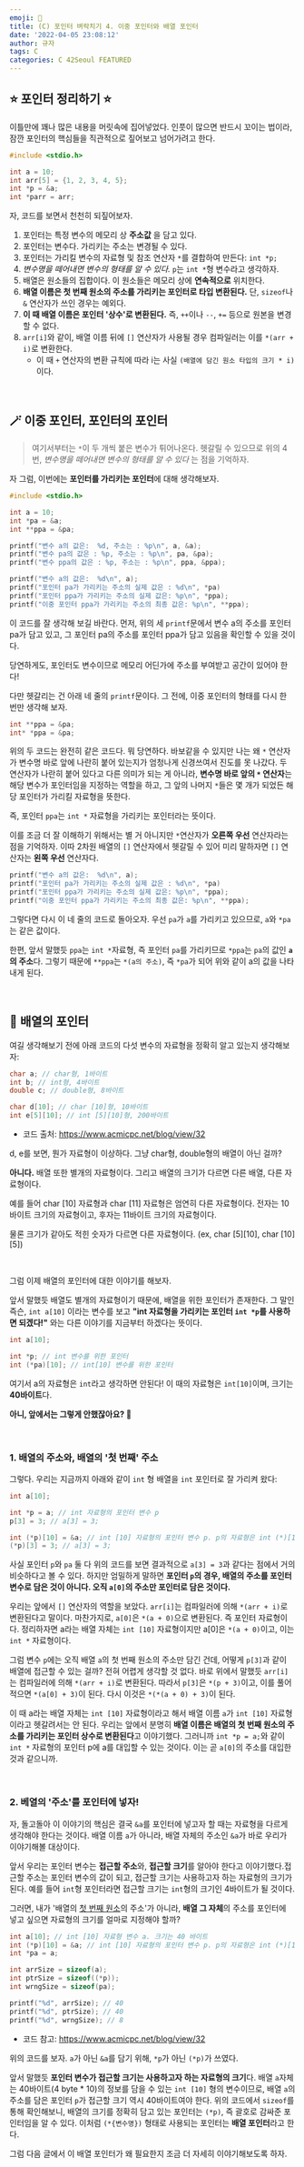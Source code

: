 ```yaml
---
emoji: 🌱
title: (C) 포인터 벼락치기 4. 이중 포인터와 배열 포인터
date: '2022-04-05 23:08:12'
author: 규자
tags: C
categories: C 42Seoul FEATURED
---
```


## ⭐️ 포인터 정리하기 ⭐️

이틀만에 꽤나 많은 내용을 머릿속에 집어넣었다. 인풋이 많으면 반드시 꼬이는 법이라, 잠깐 포인터의 핵심들을 직관적으로 짚어보고 넘어가려고 한다.

```cpp
#include <stdio.h>

int a = 10;
int arr[5] = {1, 2, 3, 4, 5};
int *p = &a;
int *parr = arr;
```

자, 코드를 보면서 천천히 되짚어보자.

1. 포인터는 특정 변수의 메모리 상 **주소값** 을 담고 있다.
2. 포인터는 변수다. 가리키는 주소는 변경될 수 있다.
3. 포인터는 가리킬 변수의 자료형 및 참조 연산자 `*`를 결합하여 만든다: `int *p;`
4. *변수명을 떼어내면 변수의 형태를 알 수 있다.* `p`는 `int *`형 변수라고 생각하자.
5. 배열은 원소들의 집합이다. 이 원소들은 메모리 상에 **연속적으로** 위치한다.
6. **배열 이름은 첫 번째 원소의 주소를 가리키는 포인터로 타입 변환된다.** 단, `sizeof`나 `&` 연산자가 쓰인 경우는 예외다.
7. **이 때 배열 이름은 포인터 '상수'로 변환된다.** 즉, `++`이나 `--`, `+=` 등으로 원본을 변경할 수 없다.
8. `arr[i]`와 같이, 배열 이름 뒤에 `[]` 연산자가 사용될 경우 컴파일러는 이를 `*(arr + i)`로 변환한다. 
    - 이 때 `+` 연산자의 변환 규칙에 따라 i는 사실 `(배열에 담긴 원소 타입의 크기 * i)`이다.

<br/>

## 🪄 이중 포인터, 포인터의 포인터
> 여기서부터는 `*`이 두 개씩 붙은 변수가 튀어나온다. 헷갈릴 수 있으므로 위의 4번, *변수명을 떼어내면 변수의 형태를 알 수 있다* 는 점을 기억하자.

자 그럼, 이번에는 **포인터를 가리키는 포인터**에 대해 생각해보자.
```cpp
#include <stdio.h>

int a = 10;
int *pa = &a;
int **ppa = &pa;

printf("변수 a의 값은:  %d, 주소는 : %p\n", a, &a);
printf("변수 pa의 값은 : %p, 주소는 : %p\n", pa, &pa);
printf("변수 ppa의 값은 : %p, 주소는 : %p\n", ppa, &ppa);

printf("변수 a의 값은:  %d\n", a);
printf("포인터 pa가 가리키는 주소의 실제 값은 : %d\n", *pa)
printf("포인터 ppa가 가리키는 주소의 실제 값은: %p\n", *ppa);
printf("이중 포인터 ppa가 가리키는 주소의 최종 값은: %p\n", **ppa);
```
이 코드를 잘 생각해 보길 바란다. 먼저, 위의 세 `printf`문에서 변수 a의 주소를 포인터 pa가 담고 있고, 그 포인터 pa의 주소를 포인터 ppa가 담고 있음을 확인할 수 있을 것이다. 

당연하게도, 포인터도 변수이므로 메모리 어딘가에 주소를 부여받고 공간이 있어야 한다!

다만 헷갈리는 건 아래 네 줄의 `printf`문이다. 그 전에, 이중 포인터의 형태를 다시 한 번만 생각해 보자.
```cpp
int **ppa = &pa;
int* *ppa = &pa;
```
위의 두 코드는 완전히 같은 코드다. 뭐 당연하다. 바보같을 수 있지만 나는 왜 `*` 연산자가 변수명 바로 앞에 나란히 붙어 있는지가 엄청나게 신경쓰여서 진도를 못 나갔다. 두 연산자가 나란히 붙어 있다고 다른 의미가 되는 게 아니라, **변수명 바로 앞의 `*` 연산자**는 해당 변수가 포인터임을 지정하는 역할을 하고, 그 앞의 나머지 `*`들은 몇 개가 되었든 해당 포인터가 가리킬 자료형을 뜻한다. 

즉, 포인터 `ppa`는 `int *` 자료형을 가리키는 포인터라는 뜻이다.

이를 조금 더 잘 이해하기 위해서는 별 거 아니지만 `*`연산자가 **오른쪽 우선** 연산자라는 점을 기억하자. 이따 2차원 배열의 `[]` 연산자에서 헷갈릴 수 있어 미리 말하자면 `[]` 연산자는 **왼쪽 우선** 연산자다.

```cpp
printf("변수 a의 값은:  %d\n", a);
printf("포인터 pa가 가리키는 주소의 실제 값은 : %d\n", *pa)
printf("포인터 ppa가 가리키는 주소의 실제 값은: %p\n", *ppa);
printf("이중 포인터 ppa가 가리키는 주소의 최종 값은: %p\n", **ppa);
```
그렇다면 다시 이 네 줄의 코드로 돌아오자. 우선 `pa`가 `a`를 가리키고 있으므로, `a`와 `*pa`는 같은 값이다. 

한편, 앞서 말했듯 `ppa`는 `int *`자료형, 즉 포인터 `pa`를 가리키므로 `*ppa`는 `pa`의 값인 **`a`의 주소**다. 그렇기 때문에 `**ppa`는 `*(a의 주소)`, 즉 `*pa`가 되어 위와 같이 a의 값을 나타내게 된다.

<br/>

## 🏢 배열의 포인터
여길 생각해보기 전에 아래 코드의 다섯 변수의 자료형을 정확히 알고 있는지 생각해보자:

```cpp
char a; // char형, 1바이트
int b; // int형, 4바이트
double c; // double형, 8바이트

char d[10]; // char [10]형, 10바이트
int e[5][10]; // int [5][10]형, 200바이트
```
- 코드 출처: https://www.acmicpc.net/blog/view/32

d, e를 보면, 뭔가 자료형이 이상하다. 그냥 char형, double형의 배열이 아닌 걸까?

**아니다.** 배열 또한 별개의 자료형이다. 그리고 배열의 크기가 다르면 다른 배열, 다른 자료형이다.

예를 들어 char [10] 자료형과 char [11] 자료형은 엄연히 다른 자료형이다. 전자는 10바이트 크기의 자료형이고, 후자는 11바이트 크기의 자료형이다.

물론 크기가 같아도 적힌 숫자가 다르면 다른 자료형이다. (ex, char [5][10], char [10][5])

<br/>

그럼 이제 배열의 포인터에 대한 이야기를 해보자.

앞서 말했듯 배열도 별개의 자료형이기 때문에, 배열을 위한 포인터가 존재한다. 그 말인즉슨, `int a[10]` 이라는 변수를 보고 **"int 자료형을 가리키는 포인터 `int *p`를 사용하면 되겠다!"** 와는 다른 이야기를 지금부터 하겠다는 뜻이다.
```cpp
int a[10];

int *p; // int 변수를 위한 포인터
int (*pa)[10]; // int[10] 변수를 위한 포인터
```
여기서 a의 자료형은 `int`라고 생각하면 안된다! 이 때의 자료형은 `int[10]`이며, 크기는 **40바이트**다.

**아니, 앞에서는 그렇게 안했잖아요? 🤔**

<br/>

### 1. 배열의 주소와, 배열의 '첫 번째' 주소
그렇다. 우리는 지금까지 아래와 같이 `int` 형 배열을 `int` 포인터로 잘 가리켜 왔다:
```cpp
int a[10];

int *p = a; // int 자료형의 포인터 변수 p
p[3] = 3; // a[3] = 3;

int (*p)[10] = &a; // int [10] 자료형의 포인터 변수 p. p의 자료형은 int (*)[10]
(*p)[3] = 3; // a[3] = 3;
```
사실 포인터 `p`와 `pa` 둘 다 위의 코드를 보면 결과적으로 `a[3] = 3`과 같다는 점에서 거의 비슷하다고 볼 수 있다. 하지만 엄밀하게 말하면 **포인터 `p`의 경우, 배열의 주소를 포인터 변수로 담은 것이 아니다. 오직 `a[0]`의 주소만 포인터로 담은 것이다.**

우리는 앞에서 `[]` 연산자의 역할을 보았다. `arr[i]`는 컴파일러에 의해 `*(arr + i)`로 변환된다고 말이다. 마찬가지로, `a[0]`은 `*(a + 0)`으로 변환된다. 즉 포인터 자료형이다. 정리하자면 
a라는 배열 자체는 `int [10]` 자료형이지만 a[0]은 `*(a + 0)`이고, 이는 `int *` 자료형이다.

그럼 변수 `p`에는 오직 배열 `a`의 첫 번째 원소의 주소만 담긴 건데, 어떻게 `p[3]`과 같이 배열에 접근할 수 있는 걸까? 전혀 어렵게 생각할 것 없다. 바로 위에서 말했듯 `arr[i]`는 컴파일러에 의해 `*(arr + i)`로 변환된다. 따라서 `p[3]`은 `*(p + 3)`이고, 이를 풀어 적으면 `*(a[0] + 3)`이 된다. 다시 이것은 `*(*(a + 0) + 3)`이 된다. 

이 때 a라는 배열 자체는 `int [10]` 자료형이라고 해서 배열 이름 `a`가 `int [10]` 자료형이라고 헷갈려서는 안 된다. 우리는 앞에서 분명히 **배열 이름은 배열의 첫 번째 원소의 주소를 가리키는 포인터 상수로 변환된다**고 이야기했다. 그러니까 `int *p = a;`와 같이 `int *` 자료형의 포인터 p에 a를 대입할 수 있는 것이다. 이는 곧 `a[0]`의 주소를 대입한 것과 같으니까. 

<br/>

### 2. 베열의 '주소'를 포인터에 넣자!

자, 돌고돌아 이 이야기의 핵심은 결국 `&a`를 포인터에 넣고자 할 때는 자료형을 다르게 생각해야 한다는 것이다.  배열 이름 `a`가 아니라, 배열 자체의 주소인 `&a`가 바로 우리가 이야기해볼 대상이다.

앞서 우리는 포인터 변수는 **접근할 주소**와, **접근할 크기**를 알아야 한다고 이야기했다.접근할 주소는 포인터 변수의 값이 되고, 접근할 크기는 사용하고자 하는 자료형의 크기가 된다. 예를 들어 `int`형 포인터라면 접근할 크기는 `int`형의 크기인 4바이트가 될 것이다.

그러면, 내가 '배열의 <u>첫 번째 원소</u>의 주소'가 아니라, **배열 그 자체**의 주소를 포인터에 넣고 싶으면 자료형의 크기를 얼마로 지정해야 할까?
```cpp
int a[10]; // int [10] 자료형 변수 a. 크기는 40 바이트
int (*p)[10] = &a; // int [10] 자료형의 포인터 변수 p. p의 자료형은 int (*)[10]
int *pa = a;

int arrSize = sizeof(a); 
int ptrSize = sizeof((*p)); 
int wrngSize = sizeof(pa);

printf("%d", arrSize); // 40
printf("%d", ptrSize); // 40
printf("%d", wrngSize); // 8
```
- 코드 참고: https://www.acmicpc.net/blog/view/32

위의 코드를 보자. `a`가 아닌 `&a`를 담기 위해, `*p`가 아닌 `(*p)`가 쓰였다. 

앞서 말했듯 **포인터 변수가 접근할 크기는 사용하고자 하는 자료형의 크기**다. 배열 `a`자체는 40바이트(4 byte * 10)의 정보를 담을 수 있는 `int [10]` 형의 변수이므로, 배열 `a`의 주소를 담은 포인터 `p`가 접근할 크기 역시 40바이트여야 한다. 위의 코드에서 `sizeof`를 통해 확인해보니, 배열의 크기를 정확히 담고 있는 포인터는 `(*p)`, 즉 괄호로 감싸준 포인터임을 알 수 있다. 이처럼 `(*{변수명})` 형태로 사용되는 포인터는 **배열 포인터**라고 한다.

그럼 다음 글에서 이 배열 포인터가 왜 필요한지 조금 더 자세히 이야기해보도록 하자.

```toc
```